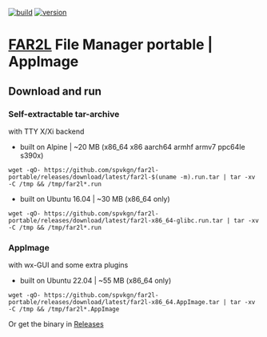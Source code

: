[![build](https://github.com/spvkgn/far2l-portable/actions/workflows/build.yml/badge.svg)](https://github.com/spvkgn/far2l-portable/actions/workflows/build.yml) [![version](https://img.shields.io/endpoint?url=https://gist.githubusercontent.com/spvkgn/f53cb6c1d56b0eaf40c88d607fc5fef1/raw/far2l-portable.json)](https://github.com/spvkgn/far2l-portable/releases/latest)
# [FAR2L](https://github.com/elfmz/far2l) File Manager portable | AppImage
## Download and run
### Self-extractable tar-archive
with TTY X/Xi backend
* built on Alpine | ~20 MB (x86_64 x86 aarch64 armhf armv7 ppc64le s390x)
```
wget -qO- https://github.com/spvkgn/far2l-portable/releases/download/latest/far2l-$(uname -m).run.tar | tar -xv -C /tmp && /tmp/far2l*.run
```
* built on Ubuntu 16.04 | ~30 MB (x86_64 only)
```
wget -qO- https://github.com/spvkgn/far2l-portable/releases/download/latest/far2l-x86_64-glibc.run.tar | tar -xv -C /tmp && /tmp/far2l*.run
```
### AppImage
with wx-GUI and some extra plugins
* built on Ubuntu 22.04 | ~55 MB (x86_64 only)
```
wget -qO- https://github.com/spvkgn/far2l-portable/releases/download/latest/far2l-x86_64.AppImage.tar | tar -xv -C /tmp && /tmp/far2l*.AppImage
```
Or get the binary in [Releases](https://github.com/spvkgn/far2l-portable/releases)
